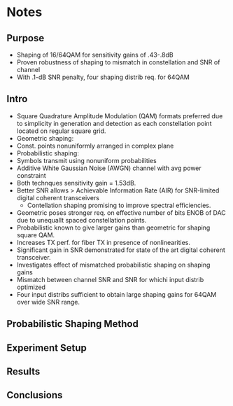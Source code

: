 # Notes

## Purpose

- Shaping of 16/64QAM for sensitivity gains of .43-.8dB
- Proven robustness of shaping to mismatch in constellation and SNR of channel
- With .1-dB SNR penalty, four shaping distrib req. for 64QAM

## Intro

- Square Quadrature Amplitude Modulation (QAM) formats preferred due to
  simplicity in generation and detection as each constellation point located on
  regular square grid.
- Geometric shaping:
 - Const. points nonuniformly arranged in complex plane
- Probabilistic shaping:
 - Symbols transmit using nonuniform probabilities
- Additive White Gaussian Noise (AWGN) channel with avg power constraint
 - Both technques sensitivity gain = 1.53dB.
- Better SNR allows > Achievable Information Rate (AIR) for SNR-limited digital
  coherent transceivers
  - Contellation shaping promising to improve spectral efficiencies.
- Geometric poses stronger req. on effective number of bits ENOB of DAC due to
  unequallt spaced constellation points.
- Probabilistic known to give larger gains than geometric for shaping square
  QAM.
 - Increases TX perf. for fiber TX in presence of nonlinearities.
- Significant gain in SNR demonstrated for state of the art digital coherent
  transceiver.
- Investigates effect of mismatched probabilistic shaping on shaping gains
 - Mismatch between channel SNR and SNR for whichi input distrib optimized
- Four input distribs sufficient to obtain large shaping gains for 64QAM over
  wide SNR range.

## Probabilistic Shaping Method



## Experiment Setup



## Results



## Conclusions
